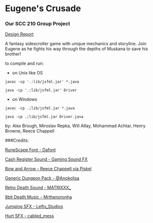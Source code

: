 # Eugene's Crusade

### Our SCC 210 Group Project

 [Design Report](https://docs.google.com/document/d/19FAZggg3RCRB-fkqqROWJU_33sORUJhJ5XJAZbWv89c/edit?usp=sharing)

 A fantasy sidescroller game with unique mechanics and storyline. Join Eugene as he fights his way through the depths of Muskana to save his brother!

to compile and run:
- on Unix like OS
```
javac -cp '.:lib/jsfml.jar' *.java
```
```
java -cp '.:lib/jsfml.jar' Driver
```
- on Windows
```
javac -cp .;lib/jsfml.jar *.java
```
```
java -cp .;lib/jsfml.jar Driver.java
```

by:
Alex Brough,
Miroslav Repka,
Will Atlay,
Mohammad Achtar,
Henry Browne,
Reece Chappell

###Credits:

[RuneScape Font - Dafont](https://www.dafont.com/runescape-uf.font)

[Cash Register Sound - Gaming Sound FX](https://www.youtube.com/watch?v=4kVTqUxJYBA)

[Bow and Arrow - Reece Chappell via Piskel](https://www.piskelapp.com/p/agxzfnBpc2tlbC1hcHByEwsSBlBpc2tlbBiAgODol42UCgw/view)

[Generic Dungeon Pack - @Anokolisa](https://bakudas.itch.io/generic-dungeon-pack)

[Retro Death Sound - MATRIXXX_](https://freesound.org/people/MATRIXXX_/sounds/495541/)

[8bit Death Music - Mrthenoronha](https://freesound.org/people/Mrthenoronha/sounds/518307/)

[Jumping SFX - Lefty_Studios](https://freesound.org/people/Lefty_Studios/sounds/369515/)

[Hurt SFX - cabled_mess](https://freesound.org/people/cabled_mess/sounds/350924/)


